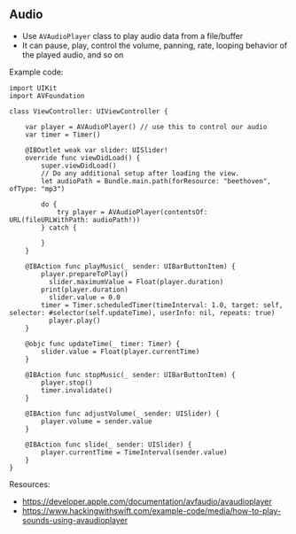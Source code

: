 ## Audio

- Use `AVAudioPlayer` class to play audio data from a file/buffer
- It can pause, play, control the volume, panning, rate, looping behavior of the played audio, and so on

Example code:

```
import UIKit
import AVFoundation

class ViewController: UIViewController {
    
    var player = AVAudioPlayer() // use this to control our audio
    var timer = Timer()

    @IBOutlet weak var slider: UISlider!
    override func viewDidLoad() {
        super.viewDidLoad()
        // Do any additional setup after loading the view.
        let audioPath = Bundle.main.path(forResource: "beethoven", ofType: "mp3")
        
        do {
            try player = AVAudioPlayer(contentsOf: URL(fileURLWithPath: audioPath!))
        } catch {
            
        }
    }
    
    @IBAction func playMusic(_ sender: UIBarButtonItem) {
        player.prepareToPlay()
          slider.maximumValue = Float(player.duration)
        print(player.duration)
          slider.value = 0.0
        timer = Timer.scheduledTimer(timeInterval: 1.0, target: self, selector: #selector(self.updateTime), userInfo: nil, repeats: true)
          player.play()
    }
    
    @objc func updateTime(_ timer: Timer) {
        slider.value = Float(player.currentTime)
    }

    @IBAction func stopMusic(_ sender: UIBarButtonItem) {
        player.stop()
        timer.invalidate()
    }
    
    @IBAction func adjustVolume(_ sender: UISlider) {
        player.volume = sender.value
    }
    
    @IBAction func slide(_ sender: UISlider) {
        player.currentTime = TimeInterval(sender.value)
    }
}
```

Resources:
- https://developer.apple.com/documentation/avfaudio/avaudioplayer
- https://www.hackingwithswift.com/example-code/media/how-to-play-sounds-using-avaudioplayer